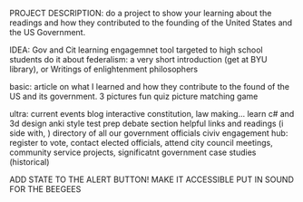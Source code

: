 PROJECT DESCRIPTION: do a project to show your learning about the readings and how they contributed to the founding of the United States and the US Government.

IDEA: Gov and Cit learning engagemnet tool targeted to high school students
do it about federalism: a very short introduction (get at BYU library), or Writings of enlightenment philosophers

basic:
article on what I learned and how they contribute to the found of the US and its government. 3 pictures
fun quiz
picture matching game

ultra:
current events blog
interactive constitution, law making... learn c# and 3d design
anki style test prep
debate section
helpful links and readings (i side with, )
directory of all our government officials
civiv engagement hub: register to vote, contact elected officials, attend city council meetings, community service projects, 
significatnt government case studies (historical)

ADD STATE TO THE ALERT BUTTON!
MAKE IT ACCESSIBLE
PUT IN SOUND FOR THE BEEGEES